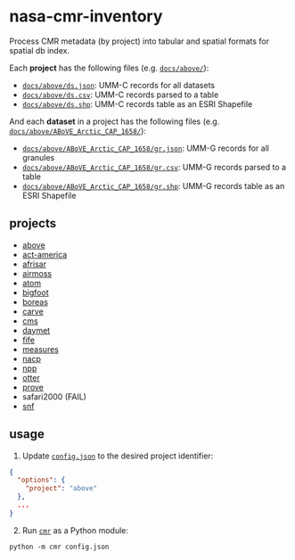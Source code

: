 # nasa-cmr-inventory

Process CMR metadata (by project) into tabular and spatial formats for spatial db index.

Each **project** has the following files (e.g. [`docs/above/`](docs/above/)):

* [`docs/above/ds.json`](docs/above/ds.json): UMM-C records for all datasets
* [`docs/above/ds.csv`](docs/above/ds.csv): UMM-C records parsed to a table
* [`docs/above/ds.shp`](docs/above/ds.shp): UMM-C records table as an ESRI Shapefile

And each **dataset** in a project has the following files (e.g. [`docs/above/ABoVE_Arctic_CAP_1658/`](docs/above/ABoVE_Arctic_CAP_1658)):

* [`docs/above/ABoVE_Arctic_CAP_1658/gr.json`](docs/above/ABoVE_Arctic_CAP_1658/gr.json): UMM-G records for all granules
* [`docs/above/ABoVE_Arctic_CAP_1658/gr.csv`](docs/above/ABoVE_Arctic_CAP_1658/gr.csv): UMM-G records parsed to a table
* [`docs/above/ABoVE_Arctic_CAP_1658/gr.shp`](docs/above/ABoVE_Arctic_CAP_1658/gr.shp): UMM-G records table as an ESRI Shapefile

## projects

* [above](docs/above/)
* [act-america](docs/act-america/)
* [afrisar](docs/afrisar/)
* [airmoss](docs/airmoss/)
* [atom](docs/atom/)
* [bigfoot](docs/bigfoot/)
* [boreas](docs/boreas/)
* [carve](docs/carve/)
* [cms](docs/cms/)
* [daymet](docs/daymet/)
* [fife](docs/fife/)
* [measures](docs/measures/)
* [nacp](docs/nacp/)
* [npp](docs/npp/)
* [otter](docs/otter/)
* [prove](docs/prove/)
* safari2000 (FAIL)
* [snf](docs/snf/)

## usage

1. Update [`config.json`](config.json) to the desired project identifier:

```json
{
  "options": {
    "project": "above"
  },
  ...
}
```

2. Run [`cmr`](cmr/) as a Python module:

```shell
python -m cmr config.json
```
